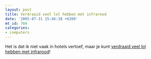 ```yaml
---
layout: post
title: Verdraaid veel lol hebben met infrarood
date: '2005-07-31 15:46:38 +0200'
mt_id: 704
categories:
- computers
---
```

Het is dat ik niet vaak in hotels vertoef, maar je kunt <a href="http://www.wired.com/news/privacy/0,1848,68370,00.html">verdraaid veel lol hebben met infrarood</a>!

